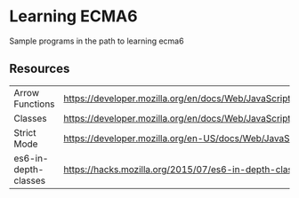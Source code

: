 # Learning ECMA6 

Sample programs in the path to learning ecma6


## Resources

| | |
| --- | ------ |
| Arrow Functions | https://developer.mozilla.org/en/docs/Web/JavaScript/Reference/Functions/Arrow_functions |
| Classes | https://developer.mozilla.org/en/docs/Web/JavaScript/Reference/Classes |
| Strict Mode | https://developer.mozilla.org/en-US/docs/Web/JavaScript/Reference/Strict_mode |
| es6-in-depth-classes | https://hacks.mozilla.org/2015/07/es6-in-depth-classes/ |
